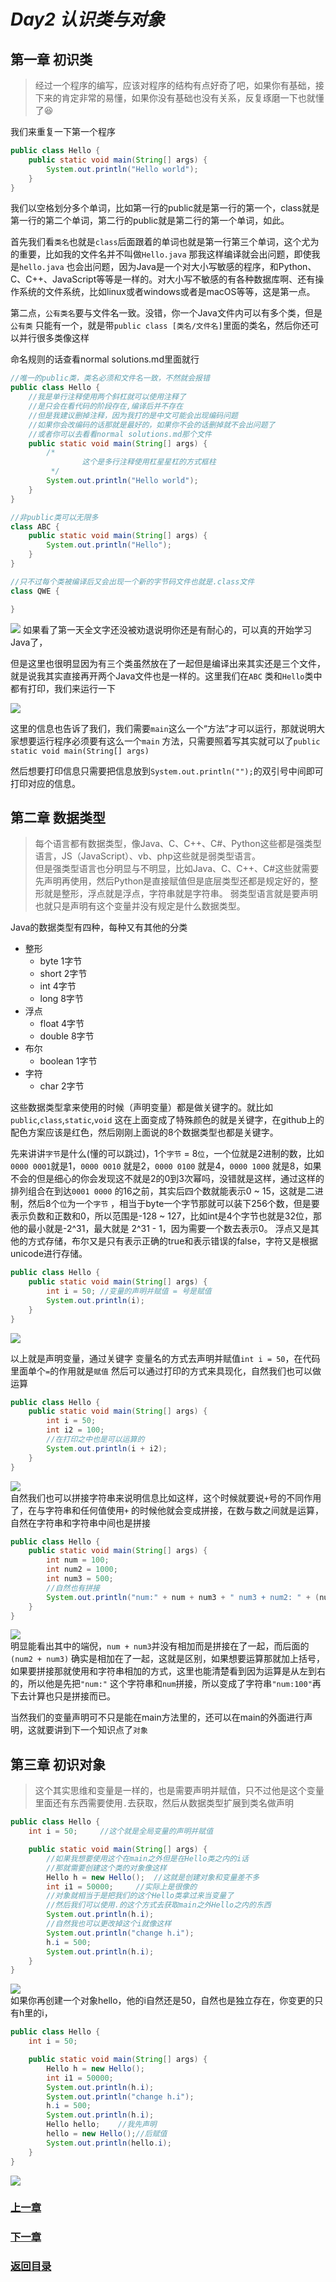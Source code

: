 # ***Day2 认识类与对象***

## 第一章 初识类

> 经过一个程序的编写，应该对程序的结构有点好奇了吧，如果你有基础，接下来的肯定非常的易懂，如果你没有基础也没有关系，反复琢磨一下也就懂了😆

我们来重复一下第一个程序

```java
public class Hello {
    public static void main(String[] args) {
        System.out.println("Hello world");
    }
}
```

我们以空格划分多个单词，比如第一行的public就是第一行的第一个，class就是第一行的第二个单词，第二行的public就是第二行的第一个单词，如此。

首先我们看`类名`也就是`class`后面跟着的单词也就是第一行第三个单词，这个尤为的重要，比如我的文件名并不叫做`Hello.java`
那我这样编译就会出问题，即使我是`hello.java`
也会出问题，因为Java是一个对大小写敏感的程序，和Python、C、C++、JavaScript等等是一样的。对大小写不敏感的有各种数据库啊、还有操作系统的文件系统，比如linux或者windows或者是macOS等等，这是第一点。

第二点，`公有类名`要与文件名一致。没错，你一个Java文件内可以有多个类，但是`公有类`
只能有一个，就是带`public class [类名/文件名]`里面的类名，然后你还可以并行很多类像这样

命名规则的话查看normal
solutions.md里面就行

```java
//唯一的public类，类名必须和文件名一致，不然就会报错
public class Hello {
    //我是单行注释使用两个斜杠就可以使用注释了
    //是只会在看代码的阶段存在,编译后并不存在
    //但是我建议删掉注释，因为我打的是中文可能会出现编码问题
    //如果你会改编码的话那就是最好的，如果你不会的话删掉就不会出问题了
    //或者你可以去看看normal solutions.md那个文件
    public static void main(String[] args) {
        /*
                这个是多行注释使用杠星星杠的方式框柱
         */
        System.out.println("Hello world");
    }
}

//非public类可以无限多
class ABC {
    public static void main(String[] args) {
        System.out.println("Hello");
    }
}

//只不过每个类被编译后又会出现一个新的字节码文件也就是.class文件
class QWE {

}
```

![](image/day2/day2_1.png)
如果看了第一天全文字还没被劝退说明你还是有耐心的，可以真的开始学习Java了，

但是这里也很明显因为有三个类虽然放在了一起但是编译出来其实还是三个文件，就是说我其实直接再开两个Java文件也是一样的。这里我们在`ABC`
类和`Hello`类中都有打印，我们来运行一下

![](image/day2/day2_2.png)

这里的信息也告诉了我们，我们需要`main`这么一个“方法”才可以运行，那就说明大家想要运行程序必须要有这么一个`main`
方法，只需要照着写其实就可以了`public static void main(String[] args)`

然后想要打印信息只需要把信息放到`System.out.println("");`的双引号中间即可打印对应的信息。

## 第二章 数据类型

> 每个语言都有数据类型，像Java、C、C++、C#、Python这些都是强类型语言，JS（JavaScript）、vb、php这些就是弱类型语言。  
> 但是强类型语言也分明显与不明显，比如Java、C、C++、C#这些就需要先声明再使用，然后Python是直接赋值但是底层类型还都是规定好的，整形就是整形，浮点就是浮点，字符串就是字符串。
> 弱类型语言就是要声明也就只是声明有这个变量并没有规定是什么数据类型。

Java的数据类型有四种，每种又有其他的分类

* 整形
    * byte 1字节
    * short 2字节
    * int 4字节
    * long 8字节
* 浮点
    * float 4字节
    * double 8字节
* 布尔
    * boolean 1字节
* 字符
    * char 2字节

这些数据类型拿来使用的时候（声明变量）都是做关键字的。就比如`public`,`class`,`static`,`void`
这在上面变成了特殊颜色的就是关键字，在github上的配色方案应该是红色，然后刚刚上面说的8个数据类型也都是关键字。

先来讲讲`字节`是什么(懂的可以跳过)，1个`字节` = 8`位`，一个位就是2进制的数，比如`0000 0001`就是1，`0000 0010`
就是2，`0000 0100`
就是4，`0000 1000`
就是8，如果不会的但是细心的你会发现这不就是2的0到3次幂吗，没错就是这样，通过这样的排列组合在到达`0001 0000`
的16之前，其实后四个数就能表示0 ~ 15，这就是二进制，然后8个`位`为一个`字节`
，相当于byte一个字节那就可以装下256个数，但是要表示负数和正数和0，所以范围是-128 ~ 127，比如int是4个字节也就是32位，那他的最小就是-2^31，最大就是
2^31 - 1，因为需要一个数去表示0。 浮点又是其他的方式存储，布尔又是只有表示正确的true和表示错误的false，字符又是根据unicode进行存储。

```java
public class Hello {
    public static void main(String[] args) {
        int i = 50; //变量的声明并赋值 = 号是赋值
        System.out.println(i);
    }
}
```

![](image/day2/day2_3.png)

以上就是声明变量，通过关键字 变量名的方式去声明并赋值`int i = 50`，在代码里面单个`=`的作用就是`赋值`
然后可以通过打印的方式来具现化，自然我们也可以做运算

```java
public class Hello {
    public static void main(String[] args) {
        int i = 50;
        int i2 = 100;
        //在打印之中也是可以运算的
        System.out.println(i + i2);
    }
}
```

![](image/day2/day2_4.png)  
自然我们也可以拼接字符串来说明信息比如这样，这个时候就要说`+`号的不同作用了，在与字符串和任何值使用`+`
的时候他就会变成拼接，在数与数之间就是运算，自然在字符串和字符串中间也是拼接

```java
public class Hello {
    public static void main(String[] args) {
        int num = 100;
        int num2 = 1000;
        int num3 = 500;
        //自然也有拼接
        System.out.println("num:" + num + num3 + " num3 + num2: " + (num2 + num3));
    }
}
```

![](image/day2/day2_5.png)  
明显能看出其中的端倪，`num + num3`并没有相加而是拼接在了一起，而后面的`(num2 + num3)`
确实是相加在了一起，这就是区别，如果想要运算那就加上括号，如果要拼接那就使用和字符串相加的方式，这里也能清楚看到因为运算是从左到右的，所以他是先把`"num:"`
这个字符串和`num`拼接，所以变成了字符串`"num:100"`再下去计算也只是拼接而已。

当然我们的变量声明可不只是能在main方法里的，还可以在main的外面进行声明，这就要讲到下一个知识点了`对象`

## 第三章 初识对象

> 这个其实思维和变量是一样的，也是需要声明并赋值，只不过他是这个变量里面还有东西需要使用`.`去获取，然后从数据类型扩展到类名做声明

```java
public class Hello {
    int i = 50;     //这个就是全局变量的声明并赋值

    public static void main(String[] args) {
        //如果我想要使用这个在main之外但是在Hello类之内的i话
        //那就需要创建这个类的对象像这样
        Hello h = new Hello();  //这就是创建对象和变量差不多
        int i1 = 50000;     //实际上是很像的
        //对象就相当于是把我们的这个Hello类拿过来当变量了
        //然后我们可以使用.的这个方式去获取main之外Hello之内的东西
        System.out.println(h.i);
        //自然我也可以更改掉这个i就像这样
        System.out.println("change h.i");
        h.i = 500;
        System.out.println(h.i);
    }
}
```

![](image/day2/day2_6.png)  
如果你再创建一个对象hello，他的i自然还是50，自然也是独立存在，你变更的只有h里的i，

```java
public class Hello {
    int i = 50;

    public static void main(String[] args) {
        Hello h = new Hello();
        int i1 = 50000;
        System.out.println(h.i);
        System.out.println("change h.i");
        h.i = 500;
        System.out.println(h.i);
        Hello hello;    //我先声明
        hello = new Hello();//后赋值
        System.out.println(hello.i);
    }
}
```

![](image/day2/day2_7.png)

### [上一章](day1.md)

### [下一章](day3.md)

### [返回目录](README.md)